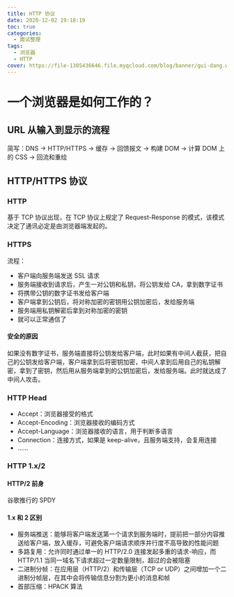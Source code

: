 ```yaml
---
title: HTTP 协议
date: 2020-12-02 19:18:19
toc: true
categories:
  - 面试整理
tags:
  - 浏览器
  - HTTP
cover: https://file-1305436646.file.myqcloud.com/blog/banner/gui-dang.webp
---
```


# 一个浏览器是如何工作的？

## URL 从输入到显示的流程

简写：DNS -> HTTP/HTTPS -> 缓存 -> 回馈报文 -> 构建 DOM -> 计算 DOM 上的 CSS -> 回流和重绘

## HTTP/HTTPS 协议

### HTTP

基于 TCP 协议出现，在 TCP 协议上规定了 Request-Response 的模式，该模式决定了通讯必定是由浏览器端发起的。

### HTTPS

流程：

- 客户端向服务端发送 SSL 请求
- 服务端接收到请求后，产生一对公钥和私钥，将公钥发给 CA，拿到数字证书
- 将携带公钥的数字证书发给客户端
- 客户端拿到公钥后，将对称加密的密钥用公钥加密后，发给服务端
- 服务端用私钥解密后拿到对称加密的密钥
- 就可以正常通信了

#### 安全的原因

如果没有数字证书，服务端直接将公钥发给客户端，此时如果有中间人截获，把自己的公钥发给客户端，客户端拿到后将密钥加密，中间人拿到后用自己的私钥解密，拿到了密钥，然后用从服务端拿到的公钥加密后，发给服务端。此时就达成了中间人攻击。

### HTTP Head

- Accept：浏览器接受的格式
- Accept-Encoding：浏览器接收的编码方式
- Accept-Language：浏览器接收的语言，用于判断多语言
- Connection：连接方式，如果是 keep-alive，且服务端支持，会复用连接
- ……

### HTTP 1.x/2

#### HTTP/2 前身

谷歌推行的 SPDY

#### 1.x 和 2 区别

- 服务端推送：能够将客户端发送第一个请求到服务端时，提前把一部分内容推送给客户端，放入缓存，可避免客户端请求顺序并行度不高导致的性能问题
- 多路复用：允许同时通过单一的 HTTP/2.0 连接发起多重的请求-响应，而 HTTP/1.1 当同一域名下请求超过一定数量限制，超过的会被阻塞
- 二进制分帧：在应用层（HTTP/2）和传输层（TCP or UDP）之间增加一个二进制分帧层，在其中会将传输信息分割为更小的消息和帧
- 首部压缩：HPACK 算法
